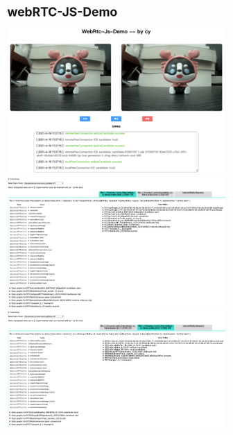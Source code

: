 # webRTC-JS-Demo
![webrtc](./images/webrtc.png)
![webrtc-1](./images/webrtc-1.png)
![webrtc-2](./images/webrtc-2.png)
